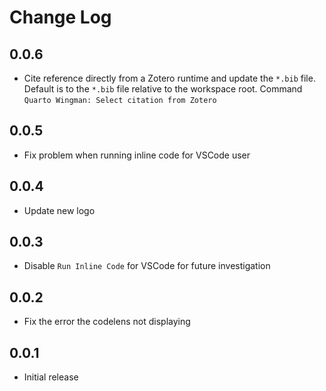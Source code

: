 # Change Log

## 0.0.6
- Cite reference directly from a Zotero runtime and update the `*.bib` file. Default is to the `*.bib` file relative to the workspace root. Command `Quarto Wingman: Select citation from Zotero`

## 0.0.5
- Fix problem when running inline code for VSCode user

## 0.0.4
- Update new logo

## 0.0.3
- Disable `Run Inline Code` for VSCode for future investigation

## 0.0.2
- Fix the error the codelens not displaying

## 0.0.1
- Initial release
